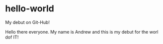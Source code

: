 # hello-world
My debut on Git-Hub!

Hello there everyone. My name is Andrew and this is my debut for the worl dof IT!
